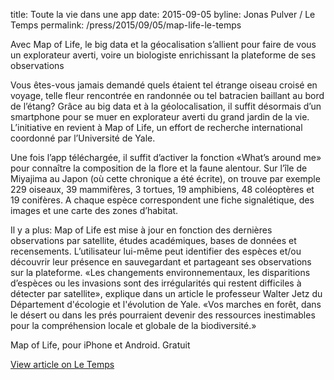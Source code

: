 title: Toute la vie dans une app
date: 2015-09-05
byline: Jonas Pulver / Le Temps
permalink: /press/2015/09/05/map-life-le-temps


Avec Map of Life, le big data et la géocalisation s’allient pour faire de vous un explorateur averti, voire un biologiste enrichissant la plateforme de ses observations

Vous êtes-vous jamais demandé quels étaient tel étrange oiseau croisé en voyage, telle fleur rencontrée en randonnée ou tel batracien baillant au bord de l’étang? Grâce au big data et à la géolocalisation, il suffit désormais d’un smartphone pour se muer en explorateur averti du grand jardin de la vie. L’initiative en revient à Map of Life, un effort de recherche international coordonné par l’Université de Yale.

Une fois l’app téléchargée, il suffit d’activer la fonction «What’s around me» pour connaître la composition de la flore et la faune alentour. Sur l’île de Miyajima au Japon (où cette chronique a été écrite), on trouve par exemple 229 oiseaux, 39 mammifères, 3 tortues, 19 amphibiens, 48 coléoptères et 19 conifères. A chaque espèce correspondent une fiche signalétique, des images et une carte des zones d’habitat.

Il y a plus: Map of Life est mise à jour en fonction des dernières observations par satellite, études académiques, bases de données et recensements. L’utilisateur lui-même peut identifier des espèces et/ou découvrir leur présence en sauvegardant et partageant ses observations sur la plateforme. «Les changements environnementaux, les disparitions d’espèces ou les invasions sont des irrégularités qui restent difficiles à détecter par satellite», explique dans un article le professeur Walter Jetz du Département d'écologie et l'évolution de Yale. «Vos marches en forêt, dans le désert ou dans les prés pourraient devenir des ressources inestimables pour la compréhension locale et globale de la biodiversité.»

Map of Life, pour iPhone et Android. Gratuit

[View article on Le Temps](http://www.letemps.ch/Page/Uuid/4db95278-5326-11e5-a62b-2400f7582c03/Toute_la_vie_dans_une_app)
